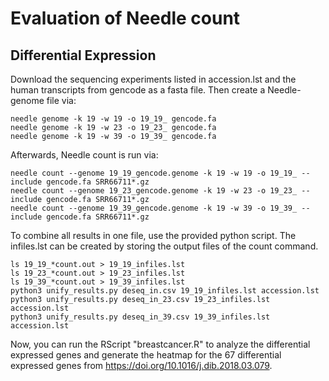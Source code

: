 # Evaluation of Needle count

## Differential Expression
Download the sequencing experiments listed in accession.lst and the human transcripts from gencode as a fasta file.
Then create a Needle-genome file via:

```
needle genome -k 19 -w 19 -o 19_19_ gencode.fa
needle genome -k 19 -w 23 -o 19_23_ gencode.fa
needle genome -k 19 -w 39 -o 19_39_ gencode.fa
```

Afterwards, Needle count is run via:

```
needle count --genome 19_19_gencode.genome -k 19 -w 19 -o 19_19_ --include gencode.fa SRR66711*.gz
needle count --genome 19_23_gencode.genome -k 19 -w 23 -o 19_23_ --include gencode.fa SRR66711*.gz
needle count --genome 19_39_gencode.genome -k 19 -w 39 -o 19_39_ --include gencode.fa SRR66711*.gz
```

To combine all results in one file, use the provided python script. The infiles.lst can be created by storing the output files of the count command.

```
ls 19_19_*count.out > 19_19_infiles.lst
ls 19_23_*count.out > 19_23_infiles.lst
ls 19_39_*count.out > 19_39_infiles.lst
python3 unify_results.py deseq_in.csv 19_19_infiles.lst accession.lst
python3 unify_results.py deseq_in_23.csv 19_23_infiles.lst accession.lst
python3 unify_results.py deseq_in_39.csv 19_39_infiles.lst accession.lst
```

Now, you can run the RScript "breastcancer.R" to analyze the differential expressed genes and generate the heatmap for the 67 
differential expressed genes from https://doi.org/10.1016/j.dib.2018.03.079.
